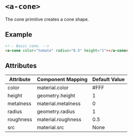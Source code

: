 # `<a-cone>`

The cone primitive creates a cone shape.

## Example

```html
<!-- Basic cone. -->
<a-cone color="tomato" radius="0.5" height="1"></a-cone>
```

## Attributes


| Attribute                        | Component Mapping                      | Default Value |
| --------                         | -----------------                      | ------------- |
| color                            | material.color                         | #FFF          |
| height                           | geometry.height                        | 1             |
| metalness                        | material.metalness                     | 0             |
| radius                           | geometry.radius                        | 1             |
| roughness                        | material.roughness                     | 0.5           |
| src                              | material.src                           | None          |
